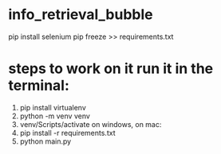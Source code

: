 # info_retrieval_bubble

pip install selenium
pip freeze >> requirements.txt

# steps to work on it run it in the terminal:

1. pip install virtualenv
2. python -m venv venv
3. venv/Scripts/activate on windows, on mac:
4. pip install -r requirements.txt
5. python main.py
